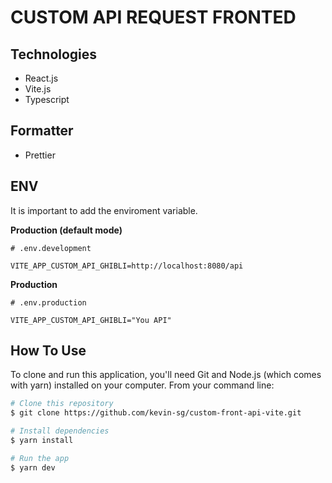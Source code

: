 # CUSTOM API REQUEST FRONTED

## Technologies

- React.js
- Vite.js
- Typescript

## Formatter

- Prettier

## ENV

It is important to add the enviroment variable.

**Production (default mode)**

```
# .env.development

VITE_APP_CUSTOM_API_GHIBLI=http://localhost:8080/api
```

**Production**

```
# .env.production

VITE_APP_CUSTOM_API_GHIBLI="You API"
```

## How To Use

To clone and run this application, you'll need Git and Node.js (which comes with yarn) installed on your computer. From your command line:

```bash
# Clone this repository
$ git clone https://github.com/kevin-sg/custom-front-api-vite.git

# Install dependencies
$ yarn install

# Run the app
$ yarn dev
```
